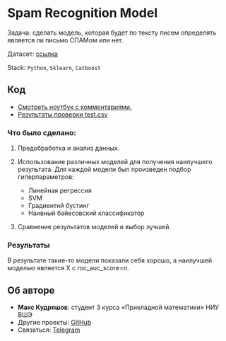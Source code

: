 # Spam Recognition Model

Задача: сделать модель, которая будет по тексту писем определять является ли письмо СПАМом или нет.

Датасет: [ссылка](data)

Stack: `Python`, `Sklearn`, `Catboost`

## Код

- [Смотреть ноутбук с комментариями.](main.ipynb)
- [Результаты проверки test.csv](result.csv)

### Что было сделано:

1. Предобработка и анализ данных.

2. Использование различных моделей для получения наилучшего результата. Для каждой модели был произведен подбор гиперпараметров:
   - Линейная регрессия
   - SVM
   - Градиентнй бустинг
   - Наивный байесовский классификатор
3. Сравнение результатов моделей и выбор лучшей.

### Результаты

В результате такие-то модели показали себя хорошо, а наилучшей моделью является X с roc_auc_score=n.

## Об авторе

- **Макс Кудряшов**: студент 3 курса «Прикладной математики» НИУ ВШЭ
- Другие проекты: [GitHub](https://github.com/kudrmax/)
- Связаться: [Telegram](https://t.me/kudrmax)